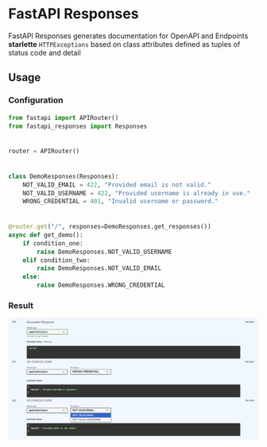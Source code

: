 # FastAPI Responses

FastAPI Responses generates documentation for OpenAPI and Endpoints **starlette** 
`HTTPExceptions` based on class attributes
defined as tuples of status code and detail

## Usage

### Configuration

```python
from fastapi import APIRouter()
from fastapi_responses import Responses


router = APIRouter()


class DemoResponses(Responses):
    NOT_VALID_EMAIL = 422, "Provided email is not valid."
    NOT_VALID_USERNAME = 422, "Provided username is already in use."
    WRONG_CREDENTIAL = 401, "Invalid username or password."


@router.get("/", responses=DemoResponses.get_responses())
async def get_demo():
    if condition_one:
        raise DemoResponses.NOT_VALID_USERNAME
    elif condition_two:
        raise DemoResponses.NOT_VALID_EMAIL
    else:
        raise DemoResponses.WRONG_CREDENTIAL
```

### Result


![img.png](img.png)